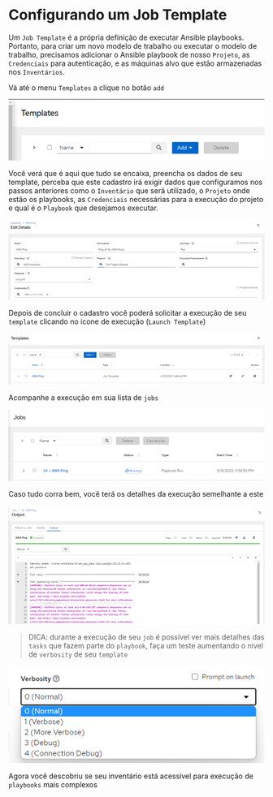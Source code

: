 Configurando um Job Template
==========================================

Um `Job Template` é a própria definição de executar  Ansible playbooks. Portanto, para criar um novo modelo de trabalho ou executar o modelo de trabalho, precisamos adicionar o Ansible playbook de nosso `Projeto`, as `Credenciais` para autenticação, e as máquinas alvo que estão armazenadas nos `Inventários`.

Vá até o menu `Templates` a clique no botão `add`

![image](images/08-03-01.png)

Você verá que é aqui que tudo se encaixa, preencha os dados de seu template, perceba que este cadastro irá exigir dados que configuramos nos passos anteriores como o `Inventário` que será utilizado, o `Projeto` onde estão os playbooks, as `Credenciais` necessárias para a execução do projeto e qual é o `Playbook` que desejamos executar.

![image](images/08-03-02.png)

Depois de concluir o cadastro você poderá solicitar a execução de seu `template` clicando no ícone de execução (`Launch Template`)

![image](images/08-03-03.png)

Acompanhe a execução em sua lista de `jobs`

![image](images/08-03-04.png)

Caso tudo corra bem, você terá os detalhes da execução semelhante a este

![image](images/08-03-05.png)

>DICA: durante a execução de seu `job` é possível ver mais detalhes das `tasks` que fazem parte do `playbook`, faça um teste aumentando o nivel de `verbosity` de seu `template`

![image](images/08-03-06.png)

Agora você descobriu se seu inventário está acessível para execução de `playbooks` mais complexos